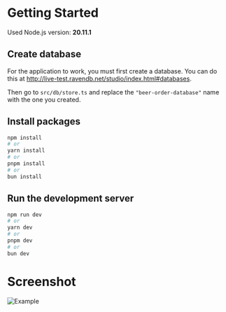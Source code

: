 # Getting Started

Used Node.js version: **20.11.1**

## Create database

For the application to work, you must first create a database. You can do this at http://live-test.ravendb.net/studio/index.html#databases.

Then go to `src/db/store.ts` and replace the `"beer-order-database"` name with the one you created.

## Install packages

```bash
npm install
# or
yarn install
# or
pnpm install
# or
bun install
```

## Run the development server

```bash
npm run dev
# or
yarn dev
# or
pnpm dev
# or
bun dev
```

# Screenshot
![Example](https://github.com/ravendb/samples-nextjs/assets/47967925/54399340-0ad9-4e68-8f1d-90f10fa9e22e)
